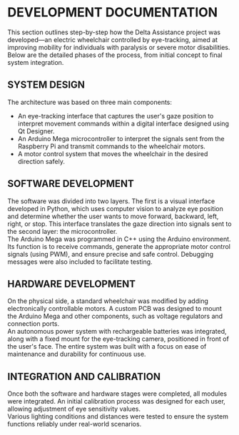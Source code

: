 # DEVELOPMENT DOCUMENTATION

This section outlines step-by-step how the Delta Assistance project was developed—an electric wheelchair controlled by eye-tracking, aimed at improving mobility for individuals with paralysis or severe motor disabilities. Below are the detailed phases of the process, from initial concept to final system integration.

## SYSTEM DESIGN

The architecture was based on three main components:
- An eye-tracking interface that captures the user's gaze position to interpret movement commands within a digital interface designed using Qt Designer.
- An Arduino Mega microcontroller to interpret the signals sent from the Raspberry Pi and transmit commands to the wheelchair motors.
- A motor control system that moves the wheelchair in the desired direction safely.

## SOFTWARE DEVELOPMENT

The software was divided into two layers. The first is a visual interface developed in Python, which uses computer vision to analyze eye position and determine whether the user wants to move forward, backward, left, right, or stop. This interface translates the gaze direction into signals sent to the second layer: the microcontroller.  
The Arduino Mega was programmed in C++ using the Arduino environment. Its function is to receive commands, generate the appropriate motor control signals (using PWM), and ensure precise and safe control. Debugging messages were also included to facilitate testing.

## HARDWARE DEVELOPMENT

On the physical side, a standard wheelchair was modified by adding electronically controllable motors. A custom PCB was designed to mount the Arduino Mega and other components, such as voltage regulators and connection ports.  
An autonomous power system with rechargeable batteries was integrated, along with a fixed mount for the eye-tracking camera, positioned in front of the user's face. The entire system was built with a focus on ease of maintenance and durability for continuous use.

## INTEGRATION AND CALIBRATION

Once both the software and hardware stages were completed, all modules were integrated. An initial calibration process was designed for each user, allowing adjustment of eye sensitivity values.  
Various lighting conditions and distances were tested to ensure the system functions reliably under real-world scenarios.
